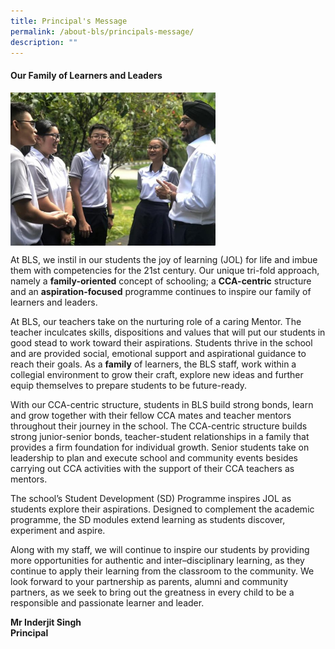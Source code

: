 ```yaml
---
title: Principal's Message
permalink: /about-bls/principals-message/
description: ""
---
```

#### **Our Family of Learners and Leaders**

<img src="/images/principalmessage.jpg" style="width:65%" align=left>

<br clear="left">

At BLS, we instil in our students the joy of learning (JOL) for life and imbue them with competencies for the 21st century. Our unique tri-fold approach, namely a **family-oriented** concept of schooling; a **CCA-centric** structure and an **aspiration-focused** programme continues to inspire our family of learners and leaders.

At BLS, our teachers take on the nurturing role of a caring Mentor. The teacher inculcates skills, dispositions and values that will put our students in good stead to work toward their aspirations. Students thrive in the school and are provided social, emotional support and aspirational guidance to reach their goals. As a **family** of learners, the BLS staff, work within a collegial environment to grow their craft, explore new ideas and further equip themselves to prepare students to be future-ready.

With our CCA-centric structure, students in BLS build strong bonds, learn and grow together with their fellow CCA mates and teacher mentors throughout their journey in the school. The CCA-centric structure builds strong junior-senior bonds, teacher-student relationships in a family that provides a firm foundation for individual growth. Senior students take on leadership to plan and execute school and community events besides carrying out CCA activities with the support of their CCA teachers as mentors.

The school’s Student Development (SD) Programme inspires JOL as students explore their aspirations. Designed to complement the academic programme, the SD modules extend learning as students discover, experiment and aspire.

Along with my staff, we will continue to inspire our students by providing more opportunities for authentic and inter–disciplinary learning, as they continue to apply their learning from the classroom to the community. We look forward to your partnership as parents, alumni and community partners, as we seek to bring out the greatness in every child to be a responsible and passionate learner and leader.

**Mr Inderjit Singh**<br>
**Principal**